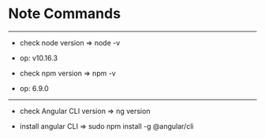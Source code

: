 # Note Commands

---
- check node version
=> node -v
- op: v10.16.3

- check npm version
=> npm -v
- op: 6.9.0

---
- check Angular CLI version
=> ng version

- install angular CLI
=> sudo npm install -g @angular/cli
